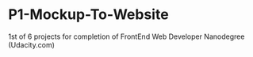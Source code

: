# P1-Mockup-To-Website
1st of 6 projects for completion of FrontEnd Web Developer Nanodegree (Udacity.com)
